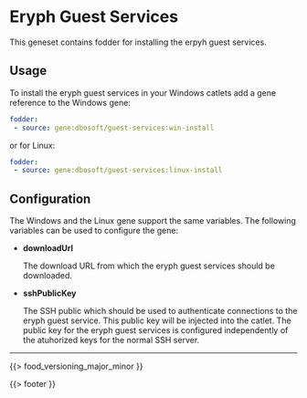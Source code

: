 # Eryph Guest Services

This geneset contains fodder for installing the erpyh guest services.

## Usage

To install the eryph guest services in your Windows catlets add a gene reference to the Windows gene:

``` yaml
fodder:
 - source: gene:dbosoft/guest-services:win-install
```

or for Linux:


``` yaml
fodder:
 - source: gene:dbosoft/guest-services:linux-install
```

## Configuration

The Windows and the Linux gene support the same variables. The following variables can be used to configure the gene:

- **downloadUrl**

  The download URL from which the eryph guest services should be downloaded.

- **sshPublicKey**
  
  The SSH public which should be used to authenticate connections to the eryph guest service. This public key
  will be injected into the catlet. The public key for the eryph guest services is configured independently
  of the atuhorized keys for the normal SSH server.

---

{{> food_versioning_major_minor }}

{{> footer }}

